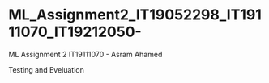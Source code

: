 # ML_Assignment2_IT19052298_IT19111070_IT19212050-
ML Assignment 2
IT19111070 - Asram Ahamed


Testing and Eveluation
